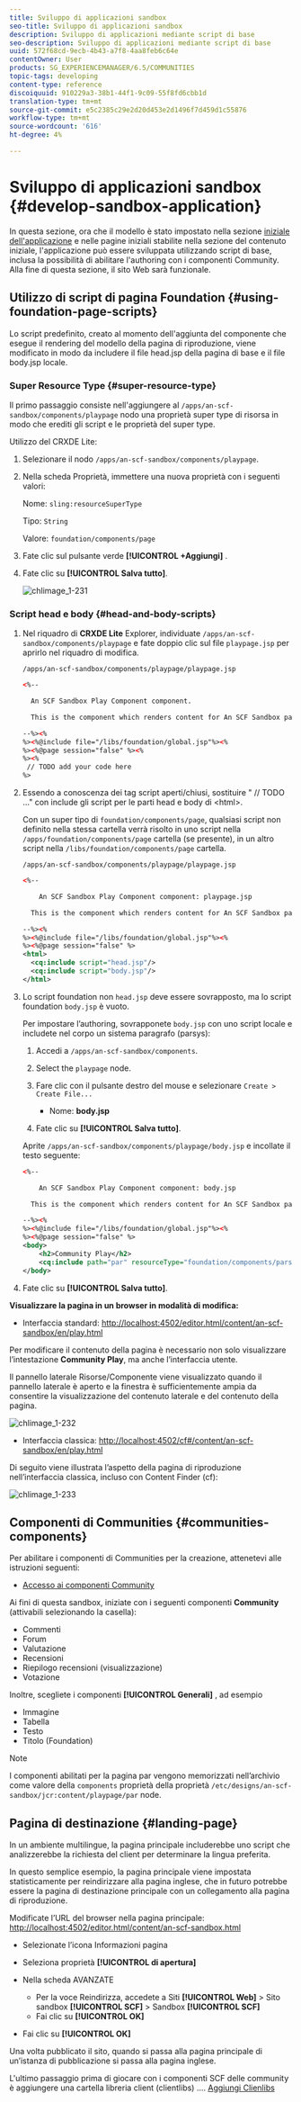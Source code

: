 ```yaml
---
title: Sviluppo di applicazioni sandbox
seo-title: Sviluppo di applicazioni sandbox
description: Sviluppo di applicazioni mediante script di base
seo-description: Sviluppo di applicazioni mediante script di base
uuid: 572f68cd-9ecb-4b43-a7f8-4aa8feb6c64e
contentOwner: User
products: SG_EXPERIENCEMANAGER/6.5/COMMUNITIES
topic-tags: developing
content-type: reference
discoiquuid: 910229a3-38b1-44f1-9c09-55f8fd6cbb1d
translation-type: tm+mt
source-git-commit: e5c2385c29e2d20d453e2d1496f7d459d1c55876
workflow-type: tm+mt
source-wordcount: '616'
ht-degree: 4%

---
```



# Sviluppo di applicazioni sandbox  {#develop-sandbox-application}

In questa sezione, ora che il modello è stato impostato nella sezione [iniziale dell&#39;applicazione](initial-app.md) e nelle pagine iniziali stabilite nella sezione del contenuto [](initial-content.md) iniziale, l&#39;applicazione può essere sviluppata utilizzando script di base, inclusa la possibilità di abilitare l&#39;authoring con i componenti Community. Alla fine di questa sezione, il sito Web sarà funzionale.

## Utilizzo di script di pagina Foundation {#using-foundation-page-scripts}

Lo script predefinito, creato al momento dell&#39;aggiunta del componente che esegue il rendering del modello della pagina di riproduzione, viene modificato in modo da includere il file head.jsp della pagina di base e il file body.jsp locale.

### Super Resource Type {#super-resource-type}

Il primo passaggio consiste nell&#39;aggiungere al `/apps/an-scf-sandbox/components/playpage` nodo una proprietà super type di risorsa in modo che erediti gli script e le proprietà del super type.

Utilizzo del CRXDE Lite:

1. Selezionare il nodo `/apps/an-scf-sandbox/components/playpage`.
1. Nella scheda Proprietà, immettere una nuova proprietà con i seguenti valori:

   Nome: `sling:resourceSuperType`

   Tipo: `String`

   Valore: `foundation/components/page`

1. Fate clic sul pulsante verde **[!UICONTROL +Aggiungi]** .
1. Fate clic su **[!UICONTROL Salva tutto]**.

   ![chlimage_1-231](assets/chlimage_1-231.png)

### Script head e body {#head-and-body-scripts}

1. Nel riquadro di **CRXDE Lite** Explorer, individuate `/apps/an-scf-sandbox/components/playpage` e fate doppio clic sul file `playpage.jsp` per aprirlo nel riquadro di modifica.

   `/apps/an-scf-sandbox/components/playpage/playpage.jsp`

   ```xml
   <%--
   
     An SCF Sandbox Play Component component.
   
     This is the component which renders content for An SCF Sandbox page.
   
   --%><%
   %><%@include file="/libs/foundation/global.jsp"%><%
   %><%@page session="false" %><%
   %><%
    // TODO add your code here
   %>
   ```

1. Essendo a conoscenza dei tag script aperti/chiusi, sostituire &quot; // TODO ...&quot; con include gli script per le parti head e body di &lt;html>.

   Con un super tipo di `foundation/components/page`, qualsiasi script non definito nella stessa cartella verrà risolto in uno script nella `/apps/foundation/components/page` cartella (se presente), in un altro script nella `/libs/foundation/components/page` cartella.

   `/apps/an-scf-sandbox/components/playpage/playpage.jsp`

   ```xml
   <%--
   
       An SCF Sandbox Play Component component: playpage.jsp
   
     This is the component which renders content for An SCF Sandbox page.
   
   --%><%
   %><%@include file="/libs/foundation/global.jsp"%><%
   %><%@page session="false" %>
   <html>
     <cq:include script="head.jsp"/>
     <cq:include script="body.jsp"/>
   </html>
   ```

1. Lo script foundation non `head.jsp` deve essere sovrapposto, ma lo script foundation `body.jsp` è vuoto.

   Per impostare l’authoring, sovrapponete `body.jsp` con uno script locale e includete nel corpo un sistema paragrafo (parsys):

   1. Accedi a `/apps/an-scf-sandbox/components`.
   1. Select the `playpage` node.
   1. Fare clic con il pulsante destro del mouse e selezionare `Create > Create File...`

      * Nome: **body.jsp**
   1. Fate clic su **[!UICONTROL Salva tutto]**.

   Aprite `/apps/an-scf-sandbox/components/playpage/body.jsp` e incollate il testo seguente:

   ```xml
   <%--
   
       An SCF Sandbox Play Component component: body.jsp
   
     This is the component which renders content for An SCF Sandbox page.
   
   --%><%
   %><%@include file="/libs/foundation/global.jsp"%><%
   %><%@page session="false" %>
   <body>
       <h2>Community Play</h2>
       <cq:include path="par" resourceType="foundation/components/parsys" />
   </body>
   ```

1. Fate clic su **[!UICONTROL Salva tutto]**.

**Visualizzare la pagina in un browser in modalità di modifica:**

* Interfaccia standard: [http://localhost:4502/editor.html/content/an-scf-sandbox/en/play.html](http://localhost:4502/editor.html/content/an-scf-sandbox/en/play.md)

Per modificare il contenuto della pagina è necessario non solo visualizzare l’intestazione **Community Play**, ma anche l’interfaccia utente.

Il pannello laterale Risorse/Componente viene visualizzato quando il pannello laterale è aperto e la finestra è sufficientemente ampia da consentire la visualizzazione del contenuto laterale e del contenuto della pagina.

![chlimage_1-232](assets/chlimage_1-232.png)

* Interfaccia classica: [http://localhost:4502/cf#/content/an-scf-sandbox/en/play.html](http://localhost:4502/cf#/content/an-scf-sandbox/en/play.html)

Di seguito viene illustrata l’aspetto della pagina di riproduzione nell’interfaccia classica, incluso con Content Finder (cf):

![chlimage_1-233](assets/chlimage_1-233.png)

## Componenti di Communities {#communities-components}

Per abilitare i componenti di Communities per la creazione, attenetevi alle istruzioni seguenti:

* [Accesso ai componenti Community](basics.md#accessing-communities-components)

Ai fini di questa sandbox, iniziate con i seguenti componenti **Community** (attivabili selezionando la casella):

* Commenti
* Forum
* Valutazione
* Recensioni
* Riepilogo recensioni (visualizzazione)
* Votazione

Inoltre, scegliete i componenti **[!UICONTROL Generali]** , ad esempio

* Immagine
* Tabella
* Testo
* Titolo (Foundation)

>[!NOTE]
>
>I componenti abilitati per la pagina par vengono memorizzati nell’archivio come valore della `components` proprietà della proprietà
>`/etc/designs/an-scf-sandbox/jcr:content/playpage/par` node.


## Pagina di destinazione {#landing-page}

In un ambiente multilingue, la pagina principale includerebbe uno script che analizzerebbe la richiesta del client per determinare la lingua preferita.

In questo semplice esempio, la pagina principale viene impostata statisticamente per reindirizzare alla pagina inglese, che in futuro potrebbe essere la pagina di destinazione principale con un collegamento alla pagina di riproduzione.

Modificate l’URL del browser nella pagina principale: [http://localhost:4502/editor.html/content/an-scf-sandbox.html](https://locahost:4502/editor.html/content/an-scf-sandbox.html)

* Selezionate l’icona Informazioni pagina
* Seleziona proprietà **[!UICONTROL di apertura]**
* Nella scheda AVANZATE

   * Per la voce Reindirizza, accedete a Siti **[!UICONTROL Web]** > Sito sandbox **[!UICONTROL SCF]** > Sandbox **[!UICONTROL SCF]**
   * Fai clic su **[!UICONTROL OK]**

* Fai clic su **[!UICONTROL OK]**

Una volta pubblicato il sito, quando si passa alla pagina principale di un’istanza di pubblicazione si passa alla pagina inglese.

L&#39;ultimo passaggio prima di giocare con i componenti SCF delle community è aggiungere una cartella libreria client (clientlibs) .... [Aggiungi Clienlibs](add-clientlibs.md)